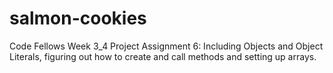 # salmon-cookies
Code Fellows Week 3_4 Project
Assignment 6: Including Objects and Object Literals, figuring out how to create and call methods and setting up arrays.
